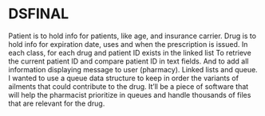 # DSFINAL
Patient is to hold info for patients, like age, and insurance carrier. 
Drug is to hold info for expiration date, uses and when the prescription is issued.
In each class, for each drug and patient ID exists in the linked list
	To retrieve the current patient ID and compare patient ID in text fields.
	And to add all information displaying message to user (pharmacy).
Linked lists and queue. I wanted to use a queue data structure to keep in order the variants of ailments that could contribute to the drug. It’ll be a piece of software that will help the pharmacist prioritize in queues and handle thousands of files that are relevant for the drug.
